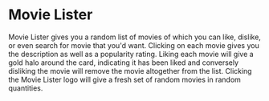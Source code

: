 # Movie Lister

Movie Lister gives you a random list of movies of which you can like, dislike, or even search for movie that you'd want. Clicking on each movie gives you the description as well as a popularity rating. Liking each movie will give a gold halo around the card, indicating it has been liked and conversely disliking the movie will remove the movie altogether from the list. Clicking the Movie Lister logo will give a fresh set of random movies in random quantities.
